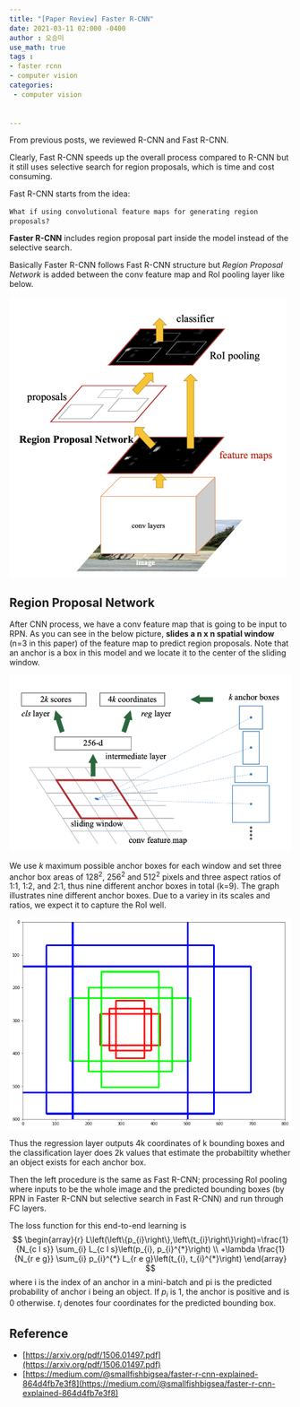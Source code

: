 ```yaml
---
title: "[Paper Review] Faster R-CNN"
date: 2021-03-11 02:000 -0400
author : 오승미
use_math: true
tags :
- faster rcnn
- computer vision
categories:
 - computer vision


---
```


From previous posts, we reviewed R-CNN and Fast R-CNN.

Clearly, Fast R-CNN speeds up the overall process compared to R-CNN but it still uses selective search for region proposals, which is time and cost consuming. 

Fast R-CNN starts from the idea:

`What if using convolutional feature maps for generating region proposals?`



**Faster R-CNN** includes region proposal part inside the model instead of the selective search. 

Basically Faster R-CNN follows Fast R-CNN structure but *Region Proposal Network* is added between the conv feature map and RoI pooling layer like below. 

<img src="/assets/2021-03-11-faster1.png" alt="/assets/2021-03-11-faster1" style="zoom: 50%;" />



## Region Proposal Network

After CNN process, we have a conv feature map that is going to be input to RPN. As you can see in the below picture, **slides a n x n spatial window** (n=3 in this paper) of the feature map to predict region proposals. Note that an anchor is a box in this model and we locate it to the center of the sliding window. 

![2021-03-11-faster2](/assets/2021-03-11-faster2.png)



We use $k$ maximum possible anchor boxes for each window and set three anchor box areas of 128<sup>2</sup>, 256<sup>2</sup> and 512<sup>2</sup> pixels and three aspect ratios of 1:1, 1:2, and 2:1, thus nine different anchor boxes in total (k=9). The graph illustrates nine different anchor boxes. Due to a variey in its scales and ratios, we expect it to capture the RoI well. 

![2021-03-11-faster4](/assets/2021-03-11-faster4.png)

Thus the regression layer outputs 4k coordinates of k bounding boxes and the classification layer does 2k values that estimate the probabiltity whether an object exists for each anchor box. 

Then the left procedure is the same as Fast R-CNN; processing RoI pooling where inputs to be the whole image and the predicted bounding boxes (by RPN in Faster R-CNN but selective search in Fast R-CNN) and run through FC layers.

The loss function for this end-to-end learning is
$$
\begin{array}{r}
L\left(\left\{p_{i}\right\},\left\{t_{i}\right\}\right)=\frac{1}{N_{c l s}} \sum_{i} L_{c l s}\left(p_{i}, p_{i}^{*}\right) \\
+\lambda \frac{1}{N_{r e g}} \sum_{i} p_{i}^{*} L_{r e g}\left(t_{i}, t_{i}^{*}\right)
\end{array}
$$
where i is the index of an anchor in a mini-batch and pi is the predicted probability of anchor i being an object. If $p_i$ is 1, the anchor is positive and is 0 otherwise. $t_i$ denotes four coordinates for the predicted bounding box.





## Reference

- [https://arxiv.org/pdf/1506.01497.pdf](https://arxiv.org/pdf/1506.01497.pdf)
- [https://medium.com/@smallfishbigsea/faster-r-cnn-explained-864d4fb7e3f8](https://medium.com/@smallfishbigsea/faster-r-cnn-explained-864d4fb7e3f8)